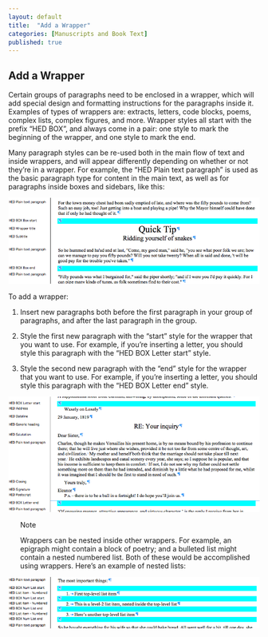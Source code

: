 ```yaml
---
layout: default
title:  "Add a Wrapper"
categories: [Manuscripts and Book Text]
published: true
---
```


<section data-type="chapter" class="hsecchapter" data-hederis-type="hsecchapter" id="pbrrn94wG"><h1 data-hederis-type="hblkchaptitle" class="hblkchaptitle" id="p2c3GTEUh">Add a Wrapper</h1>
    <p class="hblkp" data-hederis-type="hblkp" id="pyzmGGNio">Certain groups of paragraphs need to be enclosed in a wrapper, which will add special design and formatting instructions for the paragraphs inside it. Examples of types of wrappers are: extracts, letters, code blocks, poems, complex lists, complex figures, and more. Wrapper styles all start with the prefix &#8220;HED BOX&#8221;, and always come in a pair: one style to mark the beginning of the wrapper, and one style to mark the end.</p>
    <p class="hblkp" data-hederis-type="hblkp" id="pLO4qFfI8">Many paragraph styles can be re-used both in the main flow of text and inside wrappers, and will appear differently depending on whether or not they&#8217;re in a wrapper. For example, the &#8220;HED Plain text paragraph&#8221; is used as the basic paragraph type for content in the main text, as well as for paragraphs inside boxes and sidebars, like this:</p>
    <img data-hederis-type="hblkimg" class="hblkimg" id="pCnaRl4Dw" src="/images/wrapper1.png"/>
    <p class="hblkp" data-hederis-type="hblkp" id="pb64cyzaJ">To add a wrapper:</p>
    <ol class="hwprnum-liststart" data-hederis-type="hwprnum-liststart" id="pxCgyIXts"><li class="hblkoli" data-hederis-type="hblkoli" id="liLB6SuYK3"><p class="hblkoli" data-hederis-type="hblkoli" id="p7Iv18H7I">Insert new paragraphs both before the first paragraph in your group of paragraphs, and after the last paragraph in the group.</p></li>
    <li class="hblkoli" data-hederis-type="hblkoli" id="liviIHQdoL"><p class="hblkoli" data-hederis-type="hblkoli" id="p8m7NAKqA">Style the first new paragraph with the &#8220;start&#8221; style for the wrapper that you want to use. For example, if you&#8217;re inserting a letter, you should style this paragraph with the &#8220;HED BOX Letter start&#8221; style.</p></li>
    <li class="hblkoli" data-hederis-type="hblkoli" id="liQh2zoVXF"><p class="hblkoli" data-hederis-type="hblkoli" id="pMrBVKHwI">Style the second new paragraph with the &#8220;end&#8221; style for the wrapper that you want to use. For example, if you&#8217;re inserting a letter, you should style this paragraph with the &#8220;HED BOX Letter end&#8221; style.</p></li>
    </ol>
    <img data-hederis-type="hblkimg" class="hblkimg" id="psrKpW1tN" src="/images/letter1.png"/>
    <ol class="hwprnum-liststart" data-hederis-type="hwprnum-liststart" id="pdVtQht2y"><p class="hblktype" data-hederis-type="hblktype" id="pGfd9htNB">Note</p>
    <p class="hblkp" data-hederis-type="hblkp" id="ptv7k2QQo">Wrappers can be nested inside other wrappers. For example, an epigraph might contain a block of poetry; and a bulleted list might contain a nested numbered list. Both of these would be accomplished using wrappers. Here&#8217;s an example of nested lists:</p>
    </ol>
    <img data-hederis-type="hblkimg" class="hblkimg" id="ppFQLNohu" src="/images/list1.png"/>
    </section>
    